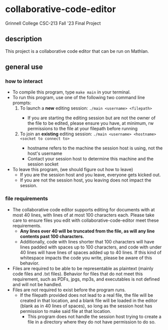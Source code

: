 # collaborative-code-editor
Grinnell College CSC-213 Fall '23 Final Project
## description
This project is a collaborative code editor that can be run on Mathlan.
## general use
### how to interact
<ul>
  <li>To compile this program, type <code>make main</code> in your terminal.</li>
  <li>To run this program, use one of the following two command line prompts:
  <ol>
    <li>To launch a <strong>new</strong> editing session: <code>./main &ltusername&gt &ltfilepath&gt</code> </li>
      <ul> <li> If you are starting the editing session but are not the owner of the file to be edited, please ensure you have, at minimum, rw permissions to the file at your filepath before running</li></ul>
    <li>To join an <strong>existing</strong> editing session: <code>./main &ltusername&gt &lthostname&gt &ltsocket to connect to&gt</code></li>
      <ul>
        <li> hostname refers to the machine the session host is using, not the host's username</li>
        <li> Contact your session host to determine this machine and the session socket</li>
      </ul>
  </ol></li>
  <li> To leave this program, (we should figure out how to leave)
    <ul><li>If you are the session host and you leave, everyone gets kicked out.</li>
      <li>If you are not the session host, you leaving does not impact the session.</li></ul>
  </li>
</ul>

### file requirements
<ul>
<li> The collaborative code editor supports editing for documents with at most 40 lines, with lines of at most 100 characters each. Please take care to ensure files you edit with collaborative-code-editor meet these requirements.
  <ul><li> <strong>Any lines over 40 will be truncated from the file, as will any line contents past 100 characters.</strong></li>
  <li>Additionally, code with lines shorter that 100 characters will have lines padded with spaces up to 100 characters, and code with under 40 lines will have lines of spaces added up to 40 lines. If this kind of whitespace impacts the code you write, please be aware of this behavior.</li></ul>
</li>
  <li>Files are required to be able to be representable as plaintext (mainly code files and .txt files). Behavior for files that do not meet this requirement, such as PDFs, jpgs, mp3s, and executables is not defined and will not be handled.</li>
  <li>Files are not required to exist before the program runs. 
    <ul> <li>If the filepath provided does not lead to a real file, the file will be created in that location, and a blank file will be loaded in the editor (blank as in 40 lines of spaces), so long as the session host has permission to make said file at that location. 
    <ul> <li> This program does not handle the session host trying to create a file in a directory where they do not have permission to do so. </li></ul></li></ul>
  </li>
</ul>


